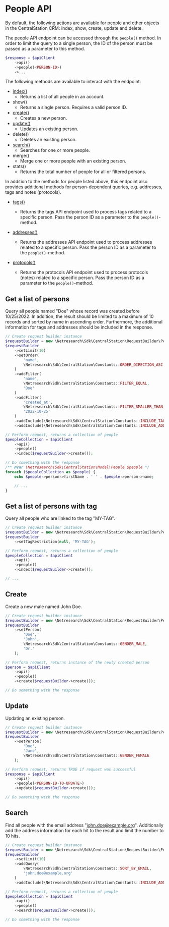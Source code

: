 # People API
By default, the following actions are available for people and other objects in the CentralStation CRM:
index, show, create, update and delete.

The people API endpoint can be accessed through the `people()` method. In order to limit the query to a single
person, the ID of the person must be passed as a parameter to this method.

```php
$response = $apiClient
    ->api()
    ->people(<PERSON-ID>)
    ->...
```

The following methods are available to interact with the endpoint:

- [index()](#index)
    - Returns a list of all people in an account.
- show()
    - Returns a single person. Requires a valid person ID.
- [create()](#create-person)
    - Creates a new person.
- [update()](#update-person)
    - Updates an existing person.
- delete()
    - Deletes an existing person.
- [search()](#search-people)
    - Searches for one or more people.
- merge()
    - Merge one or more people with an existing person.
- stats()
    - Returns the total number of people for all or filtered persons.

In addition to the methods for people listed above, this endpoint also provides additional methods for 
person-dependent queries, e.g. addresses, tags and notes (protocols).

- [tags()](People/Tags.md)
    - Returns the tags API endpoint used to process tags related to a specific person. Pass the
      person ID as a parameter to the `people()`-method.

- [addresses()](People/Addresses.md)
    - Returns the addresses API endpoint used to process addresses related to a specific person. Pass the
      person ID as a parameter to the `people()`-method.

- [protocols()](People/Protocols.md)
    - Returns the protocols API endpoint used to process protocols (notes) related to a specific person. Pass the
      person ID as a parameter to the `people()`-method.


## <a name="index"></a>Get a list of persons
Query all people named "Doe" whose record was created before 10/25/2022. In addition, the result should be limited
to a maximum of 10 records and sorted by name in ascending order. Furthermore, the additional information for
tags and addresses should be included in the response.

```php
// Create request builder instance
$requestBuilder = new \Netresearch\Sdk\CentralStation\RequestBuilder\People\IndexRequestBuilder();
$requestBuilder
    ->setLimit(10)
    ->setOrder(
        'name',
        \Netresearch\Sdk\CentralStation\Constants::ORDER_DIRECTION_ASC
    )
    ->addFilter(
        'name',
        \Netresearch\Sdk\CentralStation\Constants::FILTER_EQUAL,
        'Doe'
    )
    ->addFilter(
        'created_at',
        \Netresearch\Sdk\CentralStation\Constants::FILTER_SMALLER_THAN,
        '2022-10-25'
    )
    ->addInclude(\Netresearch\Sdk\CentralStation\Constants::INCLUDE_TAGS)
    ->addInclude(\Netresearch\Sdk\CentralStation\Constants::INCLUDE_ADDRESSES);

// Perform request, returns a collection of people
$peopleCollection = $apiClient
    ->api()
    ->people()
    ->index($requestBuilder->create());

// Do something with the response
/** @var \Netresearch\Sdk\CentralStation\Model\People $people */
foreach ($peopleCollection as $people) {
    echo $people->person->firstName . ' ' . $people->person->name;

    // ...
}
```


## <a name="index"></a>Get a list of persons with tag
Query all people who are linked to the tag "MY-TAG".

```php
// Create request builder instance
$requestBuilder = new \Netresearch\Sdk\CentralStation\RequestBuilder\People\IndexRequestBuilder();
$requestBuilder
    ->setTagRestriction(null, 'MY-TAG');

// Perform request, returns a collection of people
$peopleCollection = $apiClient
    ->api()
    ->people()
    ->index($requestBuilder->create());

// ...
```


## <a name="create-person"></a>Create
Create a new male named John Doe.

```php
// Create request builder instance
$requestBuilder = new \Netresearch\Sdk\CentralStation\RequestBuilder\People\CreateRequestBuilder();
$requestBuilder
    ->setPerson(
        'Doe',
        'John',
        \Netresearch\Sdk\CentralStation\Constants::GENDER_MALE,
        'Dr.'
    );

// Perform request, returns instance of the newly created person
$person = $apiClient
    ->api()
    ->people()
    ->create($requestBuilder->create());

// Do something with the response
```


## <a name="update-person"></a>Update
Updating an existing person.

```php
// Create request builder instance
$requestBuilder = new \Netresearch\Sdk\CentralStation\RequestBuilder\People\UpdateRequestBuilder();
$requestBuilder
    ->setPerson(
        'Doe',
        'Jane',
        \Netresearch\Sdk\CentralStation\Constants::GENDER_FEMALE
    );

// Perform request, returns TRUE if request was successful
$response = $apiClient
    ->api()
    ->people(<PERSON-ID-TO-UPDATE>)
    ->update($requestBuilder->create());

// Do something with the response
```


## <a name="search-people"></a>Search
Find all people with the email address "john.doe@example.org". Additionally add the address information for each
hit to the result and limit the number to 10 hits.

```php
// Create request builder instance
$requestBuilder = new \Netresearch\Sdk\CentralStation\RequestBuilder\People\SearchRequestBuilder();
$requestBuilder
    ->setLimit(10)
    ->addQuery(
        \Netresearch\Sdk\CentralStation\Constants::SORT_BY_EMAIL,
        'john.doe@example.org'
    )
    ->addInclude(\Netresearch\Sdk\CentralStation\Constants::INCLUDE_ADDRESSES);

// Perform request, returns a collection of people
$peopleCollection = $apiClient
    ->api()
    ->people()
    ->search($requestBuilder->create());

// Do something with the response
```
